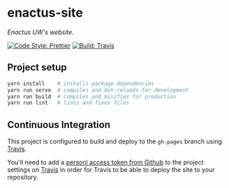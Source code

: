 # enactus-site

_Enactus UW's website._

[![Code Style: Prettier][prettier-img]][prettier]
[![Build: Travis][travis-img]][travis]

## Project setup

```bash
yarn install    # installs package dependencies
yarn run serve  # compiles and hot-reloads for development
yarn run build  # compiles and minifies for production
yarn run lint   # lints and fixes files
```

## Continuous Integration

This project is configured to build and deploy to the `gh-pages` branch using
[Travis](https://travis-ci.com).

You'll need to add a
[personl access token from Github](https://github.com/settings/tokens) to the
project settings on [Travis](https://travis-ci.com) in order for Travis to be
able to deploy the site to your repository.

[prettier]: https://github.com/prettier/prettier
[prettier-img]: https://img.shields.io/badge/code_style-prettier-ff69b4.svg
[travis]: https://travis-ci.com/liu-jeffrey/enactus-site/
[travis-img]: https://travis-ci.com/liu-jeffrey/enactus-site.svg?branch=master
